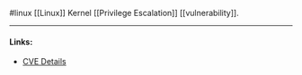 #linux
[[Linux]] Kernel [[Privilege Escalation]] [[vulnerability]].

---
#### Links:
- [CVE Details](https://www.cvedetails.com/cve/CVE-2020-13556/)
